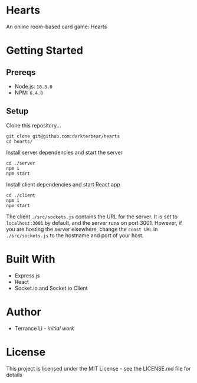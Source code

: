 # Hearts
An online room-based card game: Hearts

# Getting Started

## Prereqs

- Node.js: `10.3.0`
- NPM: `6.4.0`

## Setup

Clone this repository...
```
git clone git@github.com:darkterbear/hearts
cd hearts/
```

Install server dependencies and start the server
```
cd ./server
npm i
npm start
```

Install client dependencies and start React app
```
cd ./client
npm i
npm start
```

The client `./src/sockets.js` contains the URL for the server. It is set to `localhost:3001` by default, and the server runs on port 3001. However, if you are hosting the server elsewhere, change the `const URL` in `./src/sockets.js` to the hostname and port of your host.

# Built With
- Express.js
- React
- Socket.io and Socket.io Client

# Author
- Terrance Li - _initial work_

# License
This project is licensed under the MIT License - see the LICENSE.md file for details
